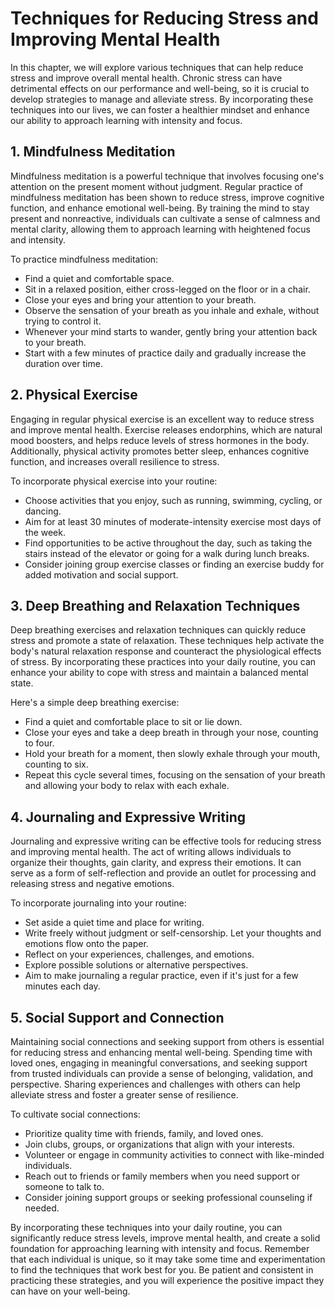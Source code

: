 Techniques for Reducing Stress and Improving Mental Health
=====================================================================

In this chapter, we will explore various techniques that can help reduce stress and improve overall mental health. Chronic stress can have detrimental effects on our performance and well-being, so it is crucial to develop strategies to manage and alleviate stress. By incorporating these techniques into our lives, we can foster a healthier mindset and enhance our ability to approach learning with intensity and focus.

1\. Mindfulness Meditation
-------------------------

Mindfulness meditation is a powerful technique that involves focusing one's attention on the present moment without judgment. Regular practice of mindfulness meditation has been shown to reduce stress, improve cognitive function, and enhance emotional well-being. By training the mind to stay present and nonreactive, individuals can cultivate a sense of calmness and mental clarity, allowing them to approach learning with heightened focus and intensity.

To practice mindfulness meditation:

* Find a quiet and comfortable space.
* Sit in a relaxed position, either cross-legged on the floor or in a chair.
* Close your eyes and bring your attention to your breath.
* Observe the sensation of your breath as you inhale and exhale, without trying to control it.
* Whenever your mind starts to wander, gently bring your attention back to your breath.
* Start with a few minutes of practice daily and gradually increase the duration over time.

2\. Physical Exercise
--------------------

Engaging in regular physical exercise is an excellent way to reduce stress and improve mental health. Exercise releases endorphins, which are natural mood boosters, and helps reduce levels of stress hormones in the body. Additionally, physical activity promotes better sleep, enhances cognitive function, and increases overall resilience to stress.

To incorporate physical exercise into your routine:

* Choose activities that you enjoy, such as running, swimming, cycling, or dancing.
* Aim for at least 30 minutes of moderate-intensity exercise most days of the week.
* Find opportunities to be active throughout the day, such as taking the stairs instead of the elevator or going for a walk during lunch breaks.
* Consider joining group exercise classes or finding an exercise buddy for added motivation and social support.

3\. Deep Breathing and Relaxation Techniques
-------------------------------------------

Deep breathing exercises and relaxation techniques can quickly reduce stress and promote a state of relaxation. These techniques help activate the body's natural relaxation response and counteract the physiological effects of stress. By incorporating these practices into your daily routine, you can enhance your ability to cope with stress and maintain a balanced mental state.

Here's a simple deep breathing exercise:

* Find a quiet and comfortable place to sit or lie down.
* Close your eyes and take a deep breath in through your nose, counting to four.
* Hold your breath for a moment, then slowly exhale through your mouth, counting to six.
* Repeat this cycle several times, focusing on the sensation of your breath and allowing your body to relax with each exhale.

4\. Journaling and Expressive Writing
------------------------------------

Journaling and expressive writing can be effective tools for reducing stress and improving mental health. The act of writing allows individuals to organize their thoughts, gain clarity, and express their emotions. It can serve as a form of self-reflection and provide an outlet for processing and releasing stress and negative emotions.

To incorporate journaling into your routine:

* Set aside a quiet time and place for writing.
* Write freely without judgment or self-censorship. Let your thoughts and emotions flow onto the paper.
* Reflect on your experiences, challenges, and emotions.
* Explore possible solutions or alternative perspectives.
* Aim to make journaling a regular practice, even if it's just for a few minutes each day.

5\. Social Support and Connection
--------------------------------

Maintaining social connections and seeking support from others is essential for reducing stress and enhancing mental well-being. Spending time with loved ones, engaging in meaningful conversations, and seeking support from trusted individuals can provide a sense of belonging, validation, and perspective. Sharing experiences and challenges with others can help alleviate stress and foster a greater sense of resilience.

To cultivate social connections:

* Prioritize quality time with friends, family, and loved ones.
* Join clubs, groups, or organizations that align with your interests.
* Volunteer or engage in community activities to connect with like-minded individuals.
* Reach out to friends or family members when you need support or someone to talk to.
* Consider joining support groups or seeking professional counseling if needed.

By incorporating these techniques into your daily routine, you can significantly reduce stress levels, improve mental health, and create a solid foundation for approaching learning with intensity and focus. Remember that each individual is unique, so it may take some time and experimentation to find the techniques that work best for you. Be patient and consistent in practicing these strategies, and you will experience the positive impact they can have on your well-being.
